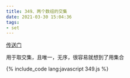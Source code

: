 ```yaml
---
title: 349、两个数组的交集
date: 2021-03-30 15:04:36
tags:
- set
---
```

[传送门](https://leetcode-cn.com/problems/intersection-of-two-arrays/)

用于取交集，且唯一，无序，很容易就想到了用集合

{% include_code lang:javascript 349.js %}